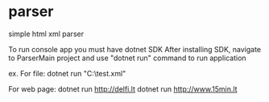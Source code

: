 # parser
simple html xml parser

To run console app you must have dotnet SDK
After installing SDK, navigate to ParserMain project and use "dotnet run" command to run application

ex. For file:
  dotnet run "C:\test.xml"

For web page:
  dotnet run http://delfi.lt
  dotnet run http://www.15min.lt
